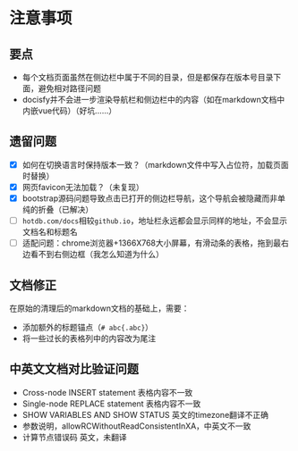 # 注意事项

## 要点

* 每个文档页面虽然在侧边栏中属于不同的目录，但是都保存在版本号目录下面，避免相对路径问题
* docisfy并不会进一步渲染导航栏和侧边栏中的内容（如在markdown文档中内嵌vue代码）（好坑……）

## 遗留问题

* [X] 如何在切换语言时保持版本一致？（markdown文件中写入占位符，加载页面时替换）
* [X] 网页favicon无法加载？（未复现）
* [X] bootstrap源码问题导致点击已打开的侧边栏导航，这个导航会被隐藏而非单纯的折叠（已解决）
* [ ] `hotdb.com/docs`相较`github.io`，地址栏永远都会显示同样的地址，不会显示文档名和标题名
* [ ] 适配问题：chrome浏览器+1366X768大小屏幕，有滑动条的表格，拖到最右边看不到右侧边框（我怎么知道为什么）

## 文档修正

在原始的清理后的markdown文档的基础上，需要：

* 添加额外的标题锚点（`# abc{.abc}`）
* 将一些过长的表格列中的内容改为尾注

## 中英文文档对比验证问题 

* Cross-node INSERT statement 表格内容不一致
* Single-node REPLACE statement 表格内容不一致
* SHOW VARIABLES AND SHOW STATUS 英文的timezone翻译不正确
* 参数说明，allowRCWithoutReadConsistentInXA，中英文不一致
* 计算节点错误码 英文，未翻译